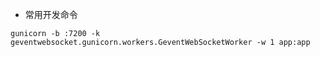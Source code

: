 
- 常用开发命令

```
gunicorn -b :7200 -k geventwebsocket.gunicorn.workers.GeventWebSocketWorker -w 1 app:app

```